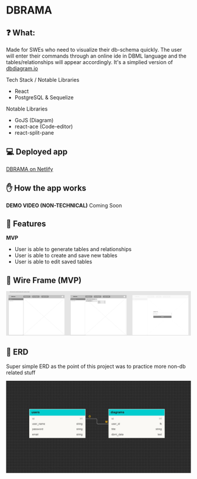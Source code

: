# DBRAMA

## ❓ What:

Made for SWEs who need to visualize their db-schema quickly. The user will enter their commands through an online ide in DBML language and the tables/relationships will appear accordingly. It's a simplied version of [dbdiagram.io](https://dbdiagram.io/home)

Tech Stack / Notable Libraries

- React
- PostgreSQL & Sequelize

Notable Libraries

- GoJS (Diagram)
- react-ace (Code-editor)
- react-split-pane

## 💻 Deployed app

<!-- prettier-ignore -->
<a href="https://dbrama.netlify.app/" target="_blank">DBRAMA on Netlify</a>

## ✋ How the app works

**DEMO VIDEO (NON-TECHNICAL)**
Coming Soon

## 🌈 Features

**MVP**

- User is able to generate tables and relationships
- User is able to create and save new tables
- User is able to edit saved tables

## 📱 Wire Frame (MVP)

![Image of user flow ](/readme_images/dbrama-wireframe.jpg)

## 🧠 ERD

Super simple ERD as the point of this project was to practice more non-db related stuff

![Image of ERD](/readme_images/dbrama-erd.jpg)

